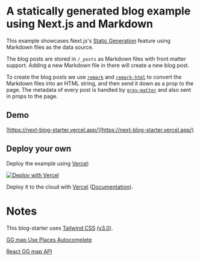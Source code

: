 # A statically generated blog example using Next.js and Markdown

This example showcases Next.js's [Static Generation](https://nextjs.org/docs/basic-features/pages) feature using Markdown files as the data source.

The blog posts are stored in `/_posts` as Markdown files with front matter support. Adding a new Markdown file in there will create a new blog post.

To create the blog posts we use [`remark`](https://github.com/remarkjs/remark) and [`remark-html`](https://github.com/remarkjs/remark-html) to convert the Markdown files into an HTML string, and then send it down as a prop to the page. The metadata of every post is handled by [`gray-matter`](https://github.com/jonschlinkert/gray-matter) and also sent in props to the page.

## Demo
[https://next-blog-starter.vercel.app/](https://next-blog-starter.vercel.app/)

## Deploy your own

Deploy the example using [Vercel](https://vercel.com?utm_source=github&utm_medium=readme&utm_campaign=next-example):

[![Deploy with Vercel](https://vercel.com/button)](https://vercel.com/new/git/external?repository-url=https://github.com/vercel/next.js/tree/canary/examples/blog-starter&project-name=blog-starter&repository-name=blog-starter)

Deploy it to the cloud with [Vercel](https://verce_source=github&utm_medium=readme&utm_campaign=next-example) ([Documentation](https://nextjs.org/docs/deployment)).

# Notes
This blog-starter uses [Tailwind CSS](https://tailwindcss.com) [(v3.0)](https://tailwindcss.com/blog/tailwindcss-v3).


[GG map Use Places Autocomplete](https://www.npmjs.com/package/use-places-autocomplete)

[React GG map API](https://react-google-maps-api-docs.netlify.app/)
